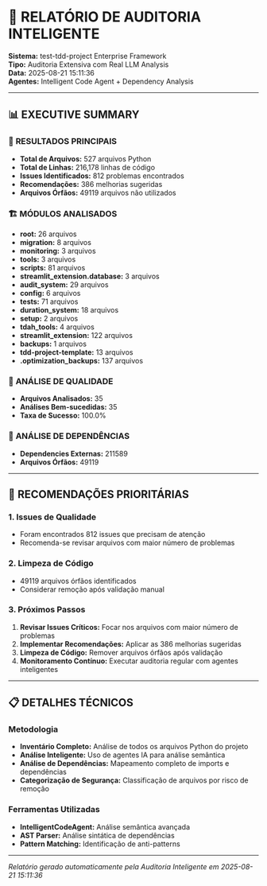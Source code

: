 # 🧠 RELATÓRIO DE AUDITORIA INTELIGENTE

**Sistema:** test-tdd-project Enterprise Framework  
**Tipo:** Auditoria Extensiva com Real LLM Analysis  
**Data:** 2025-08-21 15:11:36  
**Agentes:** Intelligent Code Agent + Dependency Analysis  

---

## 📊 EXECUTIVE SUMMARY

### 🎯 **RESULTADOS PRINCIPAIS**
- **Total de Arquivos:** 527 arquivos Python
- **Total de Linhas:** 216,178 linhas de código
- **Issues Identificados:** 812 problemas encontrados
- **Recomendações:** 386 melhorias sugeridas
- **Arquivos Órfãos:** 49119 arquivos não utilizados

### 🏗️ **MÓDULOS ANALISADOS**
- **root:** 26 arquivos
- **migration:** 8 arquivos
- **monitoring:** 3 arquivos
- **tools:** 3 arquivos
- **scripts:** 81 arquivos
- **streamlit_extension.database:** 3 arquivos
- **audit_system:** 29 arquivos
- **config:** 6 arquivos
- **tests:** 71 arquivos
- **duration_system:** 18 arquivos
- **setup:** 2 arquivos
- **tdah_tools:** 4 arquivos
- **streamlit_extension:** 122 arquivos
- **backups:** 1 arquivos
- **tdd-project-template:** 13 arquivos
- **.optimization_backups:** 137 arquivos


### 🚨 **ANÁLISE DE QUALIDADE**
- **Arquivos Analisados:** 35
- **Análises Bem-sucedidas:** 35
- **Taxa de Sucesso:** 100.0%

### 🔗 **ANÁLISE DE DEPENDÊNCIAS**
- **Dependencies Externas:** 211589
- **Arquivos Órfãos:** 49119

---

## 🎯 **RECOMENDAÇÕES PRIORITÁRIAS**

### 1. **Issues de Qualidade**
- Foram encontrados 812 issues que precisam de atenção
- Recomenda-se revisar arquivos com maior número de problemas

### 2. **Limpeza de Código**
- 49119 arquivos órfãos identificados
- Considerar remoção após validação manual


### 3. **Próximos Passos**
1. **Revisar Issues Críticos:** Focar nos arquivos com maior número de problemas
2. **Implementar Recomendações:** Aplicar as 386 melhorias sugeridas
3. **Limpeza de Código:** Remover arquivos órfãos após validação
4. **Monitoramento Contínuo:** Executar auditoria regular com agentes inteligentes

---

## 📋 **DETALHES TÉCNICOS**

### **Metodologia**
- **Inventário Completo:** Análise de todos os arquivos Python do projeto
- **Análise Inteligente:** Uso de agentes IA para análise semântica
- **Análise de Dependências:** Mapeamento completo de imports e dependências
- **Categorização de Segurança:** Classificação de arquivos por risco de remoção

### **Ferramentas Utilizadas**
- **IntelligentCodeAgent:** Análise semântica avançada
- **AST Parser:** Análise sintática de dependências
- **Pattern Matching:** Identificação de anti-patterns

---

*Relatório gerado automaticamente pela Auditoria Inteligente em 2025-08-21 15:11:36*
